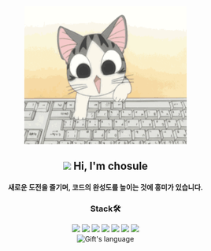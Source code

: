 <div align="center">
<img alt="GIF" src="./giphy.gif" width="330" height="280"/>
</div>

<div>
  <h2 align="center"><img src = "https://raw.githubusercontent.com/MartinHeinz/MartinHeinz/master/wave.gif" width = 30px> Hi, I'm chosule</h2>
  <h4 align="center">새로운 도전을 즐기며, 코드의 완성도를 높이는 것에 흥미가 있습니다.</h4>
</div>

<h3 align="center">Stack🛠</h3>
<div align="center">
  <a href="https://velog.io/@chosule/posts" target="_blank"><img src="https://img.shields.io/badge/Velog-20c997?style=flat-square&logo=Vimeo&logoColor=white"/></a>
  <a href="#"><img src="https://img.shields.io/badge/Next-000000?style=flat-square&logo=nextdotjs&logoColor=white"/></a>
  <a href="#"><img src="https://img.shields.io/badge/React-61DAFB?style=flat-square&logo=react&logoColor=white"/></a>
  <a href="#"><img src="https://img.shields.io/badge/javascript-F7DF1E?style=flat-square&logo=javascript&logoColor=white"/></a>
  <a href="#"><img src="https://img.shields.io/badge/typescript-3178C6?style=flat-square&logo=typescript&logoColor=white"/></a>
  <a href="#"><img src="https://img.shields.io/badge/styled-components-DB7093?style=flat-square&logo=styledcomponents&logoColor=white"/></a>
  <a href="#"><img src="https://img.shields.io/badge/tailwindCss-06B6D4?style=flat-square&logo=tailwindcss&logoColor=white"/></a>  
</div>



<!--![Anurag's GitHub stats](https://github-readme-stats.vercel.app/api?username=chosule&show_icons=true&theme=transparent)-->
<div align="center">
<img align="center" src="https://github-readme-stats.vercel.app/api/top-langs?username=chosule&langs_count=10&show_icons=true&locale=en&layout=compact&theme=light" alt="Gift's language" height="192px"  width="500px"/>
</div>
